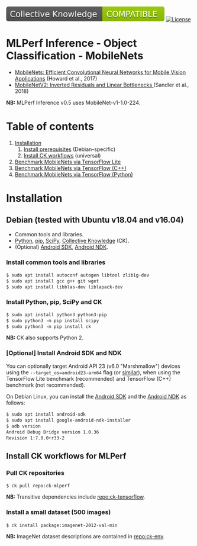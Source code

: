 [![compatibility](https://github.com/ctuning/ck-guide-images/blob/master/ck-compatible.svg)](https://github.com/ctuning/ck)
[![License](https://img.shields.io/badge/License-BSD%203--Clause-blue.svg)](https://opensource.org/licenses/BSD-3-Clause)

# MLPerf Inference - Object Classification - MobileNets
- [MobileNets: Efficient Convolutional Neural Networks for Mobile Vision Applications](https://arxiv.org/abs/1704.04861) (Howard et al., 2017)
- [MobileNetV2: Inverted Residuals and Linear Bottlenecks ](https://arxiv.org/abs/1801.04381) (Sandler et al., 2018)

**NB:** MLPerf Inference v0.5 uses MobileNet-v1-1.0-224.

# Table of contents

1. [Installation](#installation)
    1. [Install prerequisites](#installation-debian) (Debian-specific)
    1. [Install CK workflows](#installation-workflows) (universal)
1. [Benchmark MobileNets via TensorFlow Lite](tflite/README.md)
1. [Benchmark MobileNets via TensorFlow (C++)](tf-cpp/README.md)
1. [Benchmark MobileNets via TensorFlow (Python)](tf-py/README.md)

<a name="installation"></a>
# Installation

<a name="installation-debian"></a>
## Debian (tested with Ubuntu v18.04 and v16.04)

- Common tools and libraries.
- [Python](https://www.python.org/), [pip](https://pypi.org/project/pip/), [SciPy](https://www.scipy.org/), [Collective Knowledge](https://cknowledge.org) (CK).
- (Optional) [Android SDK](https://developer.android.com/studio/), [Android NDK](https://developer.android.com/ndk/).

### Install common tools and libraries
```
$ sudo apt install autoconf autogen libtool zlib1g-dev
$ sudo apt install gcc g++ git wget
$ sudo apt install libblas-dev liblapack-dev
```

### Install Python, pip, SciPy and CK
```
$ sudo apt install python3 python3-pip
$ sudo python3 -m pip install scipy
$ sudo python3 -m pip install ck
```
**NB:** CK also supports Python 2.

### [Optional] Install Android SDK and NDK

You can optionally target Android API 23 (v6.0 "Marshmallow") devices using the
`--target_os=android23-arm64` flag 
(or [similar](https://source.android.com/setup/start/build-numbers)), when using
the TensorFlow Lite benchmark (recommended) and TensorFlow (C++) benchmark (not recommended).

On Debian Linux, you can install the [Android SDK](https://developer.android.com/studio/) and the [Android NDK](https://developer.android.com/ndk/) as follows:
```
$ sudo apt install android-sdk
$ sudo apt install google-android-ndk-installer
$ adb version
Android Debug Bridge version 1.0.36
Revision 1:7.0.0+r33-2
```

<a name="installation-workflows"></a>
## Install CK workflows for MLPerf

### Pull CK repositories
```
$ ck pull repo:ck-mlperf
```
**NB:** Transitive dependencies include [repo:ck-tensorflow](https://github.com/ctuning/ck-tensorflow).

### Install a small dataset (500 images)
```
$ ck install package:imagenet-2012-val-min 
```
**NB:** ImageNet dataset descriptions are contained in [repo:ck-env](https://github.com/ctuning/ck-env).
